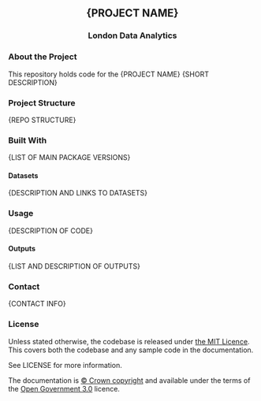 <a name="readme-top"></a>

<!-- page header -->
<br/>
<div align="center">
    <h2 align="center">{PROJECT NAME}</h2>
    <h3 align="center">London Data Analytics</h3>
</div>

### About the Project

This repository holds code for the {PROJECT NAME} {SHORT DESCRIPTION}

### Project Structure

{REPO STRUCTURE}

### Built With

{LIST OF MAIN PACKAGE VERSIONS}

#### Datasets

{DESCRIPTION AND LINKS TO DATASETS}

### Usage

{DESCRIPTION OF CODE}

#### Outputs

{LIST AND DESCRIPTION OF OUTPUTS}

### Contact

{CONTACT INFO}

### License
Unless stated otherwise, the codebase is released under [the MIT Licence](./LICENCE.txt). This covers both the codebase and any sample code in the documentation.

See LICENSE for more information.

The documentation is [© Crown copyright](http://www.nationalarchives.gov.uk/information-management/re-using-public-sector-information/uk-government-licensing-framework/crown-copyright/) and available under the terms of the [Open Government 3.0](http://www.nationalarchives.gov.uk/doc/open-government-licence/version/3/) licence.

